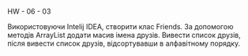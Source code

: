 HW - 06 - 03

Використовуючи Intelij IDEA, створити клас Friends. За допомогою методів ArrayList додати масив імена друзів. Вивести список друзів, після вивести список друзів, відсортувавши в алфавітному порядку.
